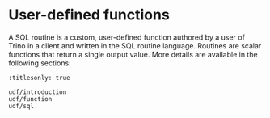 # User-defined functions

A SQL routine is a custom, user-defined function authored by a user of Trino in
a client and written in the SQL routine language. Routines are scalar functions
that return a single output value. More details are available in the following
sections:

```{toctree}
:titlesonly: true

udf/introduction
udf/function
udf/sql
```
